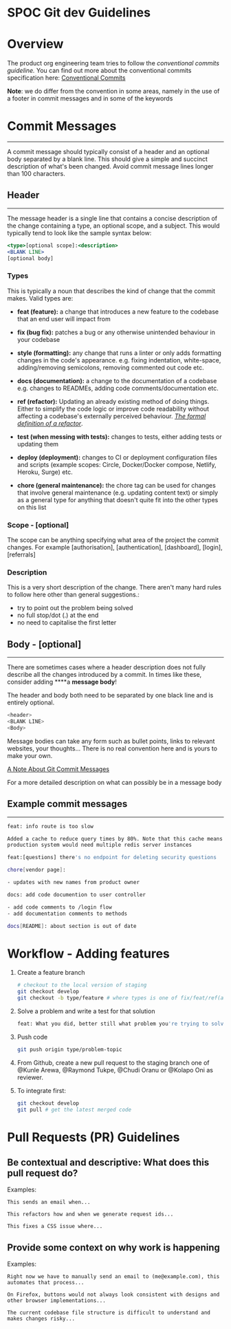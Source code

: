 # SPOC Git dev Guidelines

# Overview

The product org engineering team tries to follow the *conventional commits guideline.* You can find out more about the conventional commits specification here: [Conventional Commits](https://www.conventionalcommits.org/en/v1.0.0-beta.2/#summary)

**Note**: we do differ from the convention in some areas, namely in the use of a footer in commit messages and in some of the keywords 

# Commit Messages

---

A commit message should typically consist of a header and an optional body separated by a blank line. This should give a simple and succinct description of what's been changed. Avoid commit message lines longer than 100 characters. 

## Header

---

The message header is a single line that contains a concise description of the change containing a type, an optional scope, and a subject. This would typically tend to look like the sample syntax below: 

```jsx
<type>[optional scope]:<description>
<BLANK LINE>
[optional body]
```

### Types

This is typically a noun that describes the kind of change that the commit makes. Valid types are: 

- **feat (feature):**
a change that introduces a new feature to the codebase that an end user will impact from

- **fix (bug fix):**
patches a bug or any otherwise unintended behaviour in your codebase

- **style (formatting):**
any change that runs a linter or only adds formatting changes in the code's appearance. e.g. fixing indentation, white-space, adding/removing semicolons, removing commented out code etc.

- **docs (documentation):**
a change to the documentation of a codebase e.g. changes to READMEs, adding code comments/documentation etc.
- **ref (refactor):**
Updating an already existing method of doing things. Either to simplify the code logic or improve code readability without affecting a codebase's externally perceived behaviour. *[The formal definition of a refactor](https://refactoring.com/)*.
- **test (when messing with tests):**
changes to tests, either adding tests or updating them
- **deploy (deployment):**
changes to CI or deployment configuration files and scripts (example scopes: Circle, Docker/Docker compose, Netlify, Heroku, Surge) etc.
- **chore (general maintenance):**
the chore tag can be used for changes that involve general maintenance (e.g. updating content text) or simply as a general type for anything that doesn't quite fit into the other types on this list

### Scope - [optional]

The scope can be anything specifying what area of the project the commit changes. For example [authorisation], [authentication], [dashboard], [login], [referrals]

### Description

This is a very short description of the change. There aren't many hard rules to follow here other than general suggestions.:

- try to point out the problem being solved
- no full stop/dot (.) at the end
- no need  to capitalise the first letter

## Body - [optional]

---

There are sometimes cases where a header description does not fully describe all the changes introduced by a commit. In times like these, consider adding ****a **message body**! 

The header and body both need to be separated by one black line and is entirely optional.

```bash
<header>
<BLANK LINE>
<Body>
```

Message bodies can take any form such as bullet points, links to relevant websites, your thoughts... There is no real convention here and is yours to make your own.

[A Note About Git Commit Messages](https://tbaggery.com/2008/04/19/a-note-about-git-commit-messages.html)

For a more detailed description on what can possibly be in a message body

## Example commit messages

---

```bash
feat: info route is too slow

Added a cache to reduce query times by 80%. Note that this cache means the 
production system would need multiple redis server instances
```

```bash
feat:[questions] there's no endpoint for deleting security questions
```

```bash
chore[vendor page]: 

- updates with new names from product owner
```

```bash
docs: add code documention to user controller

- add code comments to /login flow
- add documentation comments to methods
```

```bash
docs[README]: about section is out of date
```

# Workflow - Adding features

1. Create a feature branch

    ```bash
    # checkout to the local version of staging
    git checkout develop
    git checkout -b type/feature # where types is one of fix/feat/ref(actor)/chore
    ```

2. Solve a problem and write a test for that solution

    ```bash
    feat: What you did, better still what problem you're trying to solve
    ```

3. Push code

    ```bash
    git push origin type/problem-topic
    ```

4. From Github, create a new pull request to the staging branch one of @Kunle Arewa, @Raymond Tukpe, @Chudi Oranu or @Kolapo Oni as reviewer.

5. To integrate first:

    ```bash
    git checkout develop
    git pull # get the latest merged code
    ```

# Pull Requests (PR) Guidelines

## Be contextual and descriptive: What does this pull request do?

Examples:

```
This sends an email when...
```

```
This refactors how and when we generate request ids...
```

```
This fixes a CSS issue where...
```

## Provide some context on why work is happening

Examples:

```
Right now we have to manually send an email to (me@example.com), this automates that process...
```
```
On Firefox, buttons would not always look consistent with designs and other browser implementations...
```

```
The current codebase file structure is difficult to understand and makes changes risky...
```
